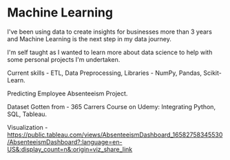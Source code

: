 # Machine Learning

I've been using data to create insights for businesses more than 3 years and Machine Learning is the next step in my data journey.

I'm self taught as I wanted to learn more about data science to help with some personal projects I'm undertaken. 

Current skills - ETL, Data Preprocessing, Libraries - NumPy, Pandas, Scikit-Learn.

Predicting Employee Absenteeism Project.

Dataset Gotten from - 365 Carrers Course on Udemy: Integrating Python, SQL, Tableau.

Visualization - https://public.tableau.com/views/AbsenteeismDashboard_16582758345530/AbsenteeismDashboard?:language=en-US&:display_count=n&:origin=viz_share_link
